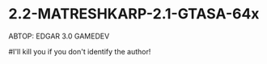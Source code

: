 # 2.2-MATRESHKARP-2.1-GTASA-64x
 АВТОР: EDGAR 3.0 GAMEDEV
 
#I'll kill you if you don't identify the author!
